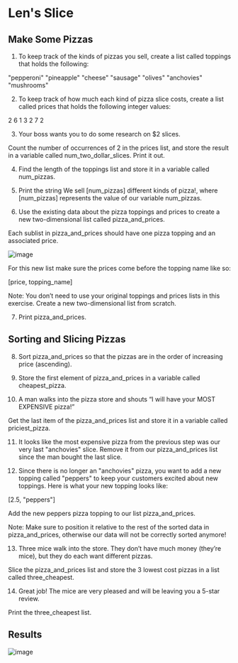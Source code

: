 # Len's Slice

## Make Some Pizzas

1. To keep track of the kinds of pizzas you sell, create a list called toppings that holds the following:

"pepperoni"
"pineapple"
"cheese"
"sausage"
"olives"
"anchovies"
"mushrooms"

2. To keep track of how much each kind of pizza slice costs, create a list called prices that holds the following integer values:

2
6
1
3
2
7
2

3. Your boss wants you to do some research on $2 slices.

Count the number of occurrences of 2 in the prices list, and store the result in a variable called num_two_dollar_slices. Print it out.

4. Find the length of the toppings list and store it in a variable called num_pizzas.

5. Print the string We sell [num_pizzas] different kinds of pizza!, where [num_pizzas] represents the value of our variable num_pizzas.

6. Use the existing data about the pizza toppings and prices to create a new two-dimensional list called pizza_and_prices.

Each sublist in pizza_and_prices should have one pizza topping and an associated price.

![image](https://user-images.githubusercontent.com/119771144/212019298-931d3bcd-a362-4869-af4f-932d949f720b.png)

For this new list make sure the prices come before the topping name like so:

[price, topping_name]

Note: You don’t need to use your original toppings and prices lists in this exercise. Create a new two-dimensional list from scratch.

7. Print pizza_and_prices.

## Sorting and Slicing Pizzas

8. Sort pizza_and_prices so that the pizzas are in the order of increasing price (ascending).

9. Store the first element of pizza_and_prices in a variable called cheapest_pizza.

10. A man walks into the pizza store and shouts “I will have your MOST EXPENSIVE pizza!”

Get the last item of the pizza_and_prices list and store it in a variable called priciest_pizza.

11. It looks like the most expensive pizza from the previous step was our very last "anchovies" slice. Remove it from our pizza_and_prices list since the man bought the last slice.

12. Since there is no longer an "anchovies" pizza, you want to add a new topping called "peppers" to keep your customers excited about new toppings. Here is what your new topping looks like:

[2.5, "peppers"]

Add the new peppers pizza topping to our list pizza_and_prices.

Note: Make sure to position it relative to the rest of the sorted data in pizza_and_prices, otherwise our data will not be correctly sorted anymore!

13. Three mice walk into the store. They don’t have much money (they’re mice), but they do each want different pizzas.

Slice the pizza_and_prices list and store the 3 lowest cost pizzas in a list called three_cheapest.

14. Great job! The mice are very pleased and will be leaving you a 5-star review.

Print the three_cheapest list.

## Results 

![image](https://user-images.githubusercontent.com/119771144/212020194-4d0fd889-bfaf-46cb-8536-7acb6f306aa8.png)
